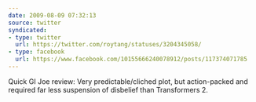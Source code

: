 ```yaml
---
date: 2009-08-09 07:32:13
source: twitter
syndicated:
- type: twitter
  url: https://twitter.com/roytang/statuses/3204345058/
- type: facebook
  url: https://www.facebook.com/10155666240078912/posts/117374071785
---
```


Quick GI Joe review: Very predictable/cliched plot, but action-packed and required far less suspension of disbelief than Transformers 2.